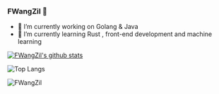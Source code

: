 ### FWangZil 👋

- 🔭 I’m currently working on Golang & Java
- 🌱 I’m currently learning Rust , front-end development and machine learning

[![FWangZil's github stats](https://github-readme-stats.vercel.app/api?username=FWangZil&count_private=true&show_icons=true)](https://github.com/anuraghazra/github-readme-stats)

![Top Langs](https://github-readme-stats.vercel.app/api/top-langs/?username=FWangZil&hide=html,css,JavaScript&&line_height=3)

<img align="center" src="https://github-readme-streak-stats.herokuapp.com/?user=FWangZil" alt="FWangZil" />
